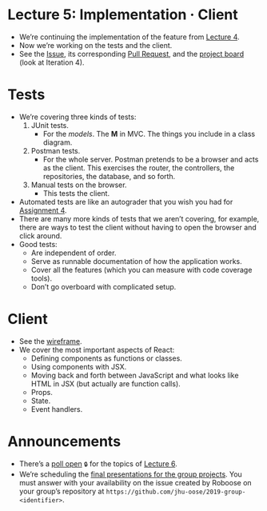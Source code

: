 # Lecture 5: Implementation · Client

- We’re continuing the implementation of the feature from [Lecture 4](/lectures/4).
- Now we’re working on the tests and the client.
- See the [Issue](https://github.com/jhu-oose/todoose/issues/24), its corresponding [Pull Request](https://github.com/jhu-oose/todoose/pull/25), and the [project board](https://github.com/jhu-oose/todoose/projects/3) (look at Iteration 4).

# Tests

- We’re covering three kinds of tests:
  1. JUnit tests.
     - For the _models_. The **M** in MVC. The things you include in a class diagram.
  2. Postman tests.
     - For the whole server. Postman pretends to be a browser and acts as the client. This exercises the router, the controllers, the repositories, the database, and so forth.
  3. Manual tests on the browser.
     - This tests the client.
- Automated tests are like an autograder that you wish you had for [Assignment 4](/assignments/4).
- There are many more kinds of tests that we aren’t covering, for example, there are ways to test the client without having to open the browser and click around.
- Good tests:
  - Are independent of order.
  - Serve as runnable documentation of how the application works.
  - Cover all the features (which you can measure with code coverage tools).
  - Don’t go overboard with complicated setup.

# Client

- See the [wireframe](https://github.com/jhu-oose/todoose/blob/46d406a0a4246f77a615e5ae939b4a6de25d2095/docs/wireframes.jpeg).
- We cover the most important aspects of React:
  - Defining components as functions or classes.
  - Using components with JSX.
  - Moving back and forth between JavaScript and what looks like HTML in JSX (but actually are function calls).
  - Props.
  - State.
  - Event handlers.

# Announcements

- There’s a [poll open](https://github.com/jhu-oose/2019-students/issues/41) <small title="You must be a registered student logged into GitHub to see this.">🔒</small> for the topics of [Lecture 6](/lectures/6).
- We’re scheduling the [final presentations for the group projects](/group-projects#presentations). You must answer with your availability on the issue created by Roboose on your group’s repository at `https://github.com/jhu-oose/2019-group-<identifier>`.
